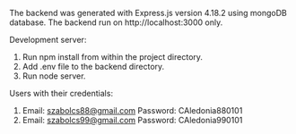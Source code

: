 The backend was generated with Express.js version 4.18.2 using mongoDB database.
The backend run on http://localhost:3000 only.

Development server:
1. Run npm install from within the project directory.
2. Add .env file to the backend directory.
3. Run node server.

Users with their credentials:
1. Email: szabolcs88@gmail.com Password: CAledonia880101
2. Email: szabolcs99@gmail.com Password: CAledonia990101